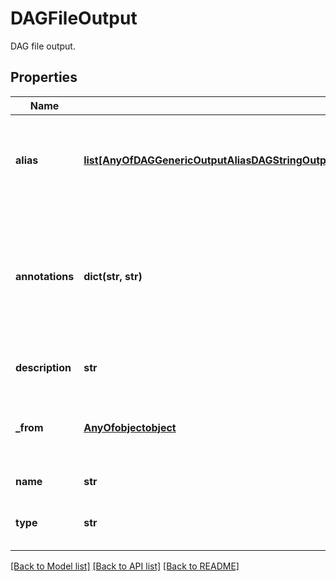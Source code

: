 # DAGFileOutput

DAG file output.
## Properties
Name | Type | Description | Notes
------------ | ------------- | ------------- | -------------
**alias** | [**list[AnyOfDAGGenericOutputAliasDAGStringOutputAliasDAGIntegerOutputAliasDAGNumberOutputAliasDAGBooleanOutputAliasDAGFolderOutputAliasDAGFileOutputAliasDAGPathOutputAliasDAGArrayOutputAliasDAGJSONObjectOutputAliasDAGLinkedOutputAlias]**](AnyOfDAGGenericOutputAliasDAGStringOutputAliasDAGIntegerOutputAliasDAGNumberOutputAliasDAGBooleanOutputAliasDAGFolderOutputAliasDAGFileOutputAliasDAGPathOutputAliasDAGArrayOutputAliasDAGJSONObjectOutputAliasDAGLinkedOutputAlias.md) | A list of additional processes for loading this output on different platforms. | [optional] 
**annotations** | **dict(str, str)** | An optional dictionary to add annotations to inputs. These annotations will be used by the client side libraries. | [optional] 
**description** | **str** | Optional description for output. | [optional] 
**_from** | [**AnyOfobjectobject**](AnyOfobjectobject.md) | Reference to a file or a task output. Task output must be file. | 
**name** | **str** | Output name. | 
**type** | **str** |  | [optional] [readonly] [default to 'DAGFileOutput']

[[Back to Model list]](../README.md#documentation-for-models) [[Back to API list]](../README.md#documentation-for-api-endpoints) [[Back to README]](../README.md)


